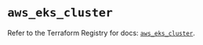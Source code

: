 # `aws_eks_cluster`

Refer to the Terraform Registry for docs: [`aws_eks_cluster`](https://registry.terraform.io/providers/hashicorp/aws/6.3.0/docs/resources/eks_cluster).

